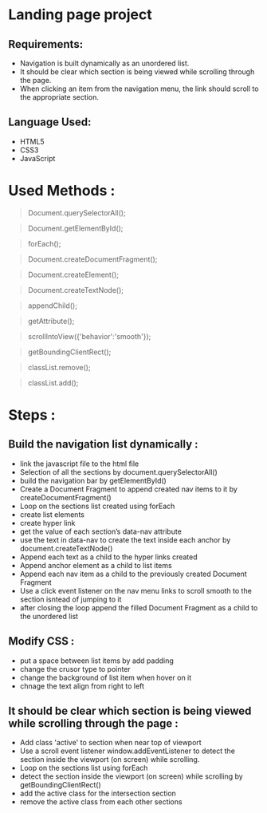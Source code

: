 # Landing page project
## Requirements:
- Navigation is built dynamically as an unordered list.
- It should be clear which section is being viewed while scrolling through the page.
- When clicking an item from the navigation menu, the link should scroll to the appropriate section.
## Language  Used:
- HTML5
- CSS3
- JavaScript

# Used Methods :
>Document.querySelectorAll();

>Document.getElementById();

>forEach();

>Document.createDocumentFragment();

>Document.createElement();

>Document.createTextNode();

>appendChild();

>getAttribute();

>scrollIntoView({'behavior':'smooth'});

>getBoundingClientRect();

>classList.remove();

>classList.add();

# Steps :
## Build the navigation list dynamically :
- link the javascript file to the html file
- Selection of all the sections by document.querySelectorAll()
- build the navigation bar by getElementById()
- Create a Document Fragment to append created nav items to it by createDocumentFragment()
- Loop on the sections list created using forEach
- create list elements
- create hyper link 
- get the value of each section’s data-nav attribute
- use the text in data-nav to create the text inside each anchor by document.createTextNode()
- Append each text as a child to the hyper links created
- Append anchor element as a child to list items
- Append each nav item as a child to the previously created Document Fragment
- Use a click event listener on the nav menu links to scroll smooth to the section isntead of jumping to it
- after closing the loop append the filled Document Fragment as a child to the unordered list 

## Modify CSS :
- put a space between list items by add padding
- change the crusor type to pointer
- change the background of list item when hover on it
- chnage the text align from right to left
## It should be clear which section is being viewed while scrolling through the page :
- Add class 'active' to section when near top of viewport
- Use a scroll event listener window.addEventListener to detect the section inside the viewport (on screen) while scrolling.
- Loop on the sections list using forEach
- detect the section inside the viewport (on screen) while scrolling by getBoundingClientRect()
- add the  active class for the intersection section 
- remove the active class from each other sections




